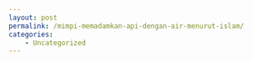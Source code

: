 ```yaml
---
layout: post
permalink: /mimpi-memadamkan-api-dengan-air-menurut-islam/
categories:
    - Uncategorized
---
```


